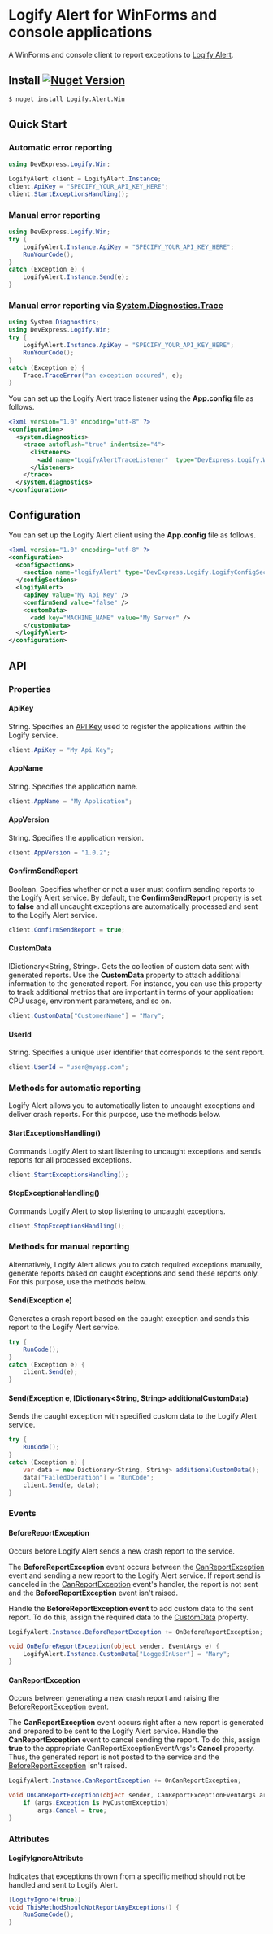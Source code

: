 # Logify Alert for WinForms and console applications
A WinForms and console client to report exceptions to [Logify Alert](https://logify.devexpress.com).

## Install <a href="https://www.nuget.org/packages/Logify.Alert.Win/"><img alt="Nuget Version" src="https://img.shields.io/nuget/v/Logify.Alert.Win.svg" data-canonical-src="https://img.shields.io/nuget/v/Logify.Alert.Win.svg" style="max-width:100%;" /></a>
```sh
$ nuget install Logify.Alert.Win
```

## Quick Start
### Automatic error reporting
```csharp
using DevExpress.Logify.Win;

LogifyAlert client = LogifyAlert.Instance;
client.ApiKey = "SPECIFY_YOUR_API_KEY_HERE";
client.StartExceptionsHandling();
```

### Manual error reporting
```csharp
using DevExpress.Logify.Win;
try {
    LogifyAlert.Instance.ApiKey = "SPECIFY_YOUR_API_KEY_HERE";
    RunYourCode();
}
catch (Exception e) {
    LogifyAlert.Instance.Send(e);
}
```

### Manual error reporting via [System.Diagnostics.Trace](https://msdn.microsoft.com/en-us/library/system.diagnostics.trace(v=vs.110).aspx)
```csharp
using System.Diagnostics;
using DevExpress.Logify.Win;
try {
    LogifyAlert.Instance.ApiKey = "SPECIFY_YOUR_API_KEY_HERE";
    RunYourCode();
}
catch (Exception e) {
    Trace.TraceError("an exception occured", e);
}
```

You can set up the Logify Alert trace listener using the **App.config** file as follows.

```xml
<?xml version="1.0" encoding="utf-8" ?>
<configuration>
  <system.diagnostics>
    <trace autoflush="true" indentsize="4">
      <listeners>
        <add name="LogifyAlertTraceListener"  type="DevExpress.Logify.Win.LogifyAlertTraceListener, Logify.Alert.Win" />
      </listeners>
    </trace>
  </system.diagnostics>
</configuration>
```

## Configuration
You can set up the Logify Alert client using the **App.config** file as follows.
```xml
<?xml version="1.0" encoding="utf-8" ?>
<configuration>
  <configSections>
    <section name="logifyAlert" type="DevExpress.Logify.LogifyConfigSection, Logify.Alert.Win" />
  </configSections>
  <logifyAlert>
    <apiKey value="My Api Key" />
    <confirmSend value="false" />
    <customData>
      <add key="MACHINE_NAME" value="My Server" />
    </customData>
  </logifyAlert>
</configuration>
```

## API
### Properties
#### ApiKey
String. Specifies an [API Key](https://logify.devexpress.com/Documentation/CreateApp) used to register the applications within the Logify service.
```csharp
client.ApiKey = "My Api Key";
```

#### AppName
String. Specifies the application name.
```csharp
client.AppName = "My Application";
```
#### AppVersion
String. Specifies the application version.
```csharp
client.AppVersion = "1.0.2";
```
#### ConfirmSendReport
Boolean. Specifies whether or not a user must confirm sending reports to the Logify Alert service.
By default, the **ConfirmSendReport** property is set to **false** and all uncaught exceptions are automatically processed and sent to the Logify Alert service.
```csharp
client.ConfirmSendReport = true;
```
#### CustomData
IDictionary<String, String>. Gets the collection of custom data sent with generated reports.
Use the **CustomData** property to attach additional information to the generated report. For instance, you can use this property to track additional metrics that are important in terms of your application: CPU usage, environment parameters, and so on.

```csharp
client.CustomData["CustomerName"] = "Mary";
```

#### UserId
String. Specifies a unique user identifier that corresponds to the sent report.
```csharp
client.UserId = "user@myapp.com";
```

### Methods for automatic reporting
Logify Alert allows you to automatically listen to uncaught exceptions and deliver crash reports. For this purpose, use the methods below.

#### StartExceptionsHandling()
Commands Logify Alert to start listening to uncaught exceptions and sends reports for all processed exceptions.
```csharp
client.StartExceptionsHandling();
```

#### StopExceptionsHandling()
Commands Logify Alert to stop listening to uncaught exceptions.
```csharp
client.StopExceptionsHandling();
```

### Methods for manual reporting
Alternatively, Logify Alert allows you to catch required exceptions manually, generate reports based on caught exceptions and send these reports only. For this purpose, use the methods below.

#### Send(Exception e)
Generates a crash report based on the caught exception and sends this report to the Logify Alert service.
```csharp
try {
    RunCode();
}
catch (Exception e) {
    client.Send(e);
}
```

#### Send(Exception e, IDictionary<String, String> additionalCustomData)
Sends the caught exception with specified custom data to the Logify Alert service.
```csharp
try {
    RunCode();
}
catch (Exception e) {
    var data = new Dictionary<String, String> additionalCustomData();
    data["FailedOperation"] = "RunCode";
    client.Send(e, data);
}
```

### Events

#### BeforeReportException
Occurs before Logify Alert sends a new crash report to the service.

The **BeforeReportException** event occurs between the [CanReportException](#canreportexception) event and sending a new report to the Logify Alert service. If report send is canceled in the [CanReportException](#canreportexception) event's handler, the report is not sent and the **BeforeReportException** event isn't raised.

Handle the **BeforeReportException event** to add custom data to the sent report. To do this, assign the required data to the [CustomData](#customdata) property.
```csharp
LogifyAlert.Instance.BeforeReportException += OnBeforeReportException;

void OnBeforeReportException(object sender, EventArgs e) {
    LogifyAlert.Instance.CustomData["LoggedInUser"] = "Mary";
}
```


#### CanReportException
Occurs between generating a new crash report and raising the [BeforeReportException](#beforereportexception) event.

The **CanReportException** event occurs right after a new report is generated and prepared to be sent to the Logify Alert service. Handle the **CanReportException** event to cancel sending the report. To do this, assign **true** to the appropriate CanReportExceptionEventArgs's **Cancel** property. Thus, the generated report is not posted to the service and the [BeforeReportException](#beforereportexception) isn't raised.
```csharp
LogifyAlert.Instance.CanReportException += OnCanReportException;

void OnCanReportException(object sender, CanReportExceptionEventArgs args) {
    if (args.Exception is MyCustomException)
        args.Cancel = true;
}
```

### Attributes
#### LogifyIgnoreAttribute
Indicates that exceptions thrown from a specific method should not be handled and sent to Logify Alert.

```csharp
[LogifyIgnore(true)]
void ThisMethodShouldNotReportAnyExceptions() {
    RunSomeCode();
}
```
